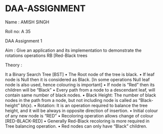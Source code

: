 # DAA-ASSIGNMENT


Name : AMISH SINGH

Roll no: A 35

DAA Assignment 1

Aim : Give an application and its implementation to demonstrate the rotations operations RB [Red-Black trees

Theory :

It a Binary Search Tree [BST]
• The Root node of the tree is black.
• If leaf node is Null then it is considered as Black. [In some operations
Null leaf node is also used, hence colouring is important]
• If node is “Red” then its children will be “Black”
• Every path from a node to a descendant leaf, will contain same
number of black nodes.
• Black Height: The number of black nodes in the path from a node, but not including node is called as “Black-height” bh(x).
• Rotation: It is an operation required to balance the tree height, and it will be always in opposite direction of insertion.
• Initial colour of any new node is “RED”
• Recoloring operation allows change of colour [RED-BLACK-RED]
• Generally Red-Black recoloring is more required in Tree balancing
operation.
• Red nodes can only have “Black” children.
